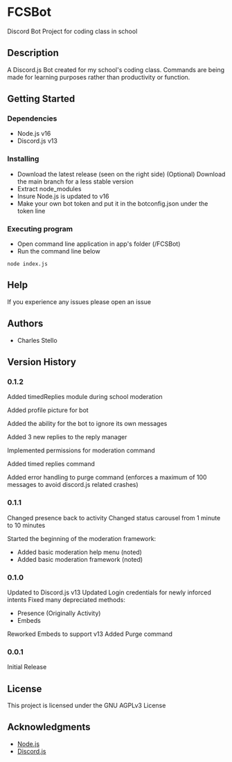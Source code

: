 # FCSBot

Discord Bot Project for coding class in school

## Description

A Discord.js Bot created for my school's coding class. Commands are being made for learning purposes rather than productivity or function.

## Getting Started

### Dependencies

* Node.js v16
* Discord.js v13

### Installing

* Download the latest release (seen on the right side)
    (Optional) Download the main branch for a less stable version
* Extract node_modules
* Insure Node.js is updated to v16
* Make your own bot token and put it in the botconfig.json under the token line

### Executing program

* Open command line application in app's folder (/FCSBot)
* Run the command line below

```
node index.js
```

## Help

If you experience any issues please open an issue

## Authors

* Charles Stello

## Version History

### 0.1.2

Added timedReplies module during school moderation

Added profile picture for bot

Added the ability for the bot to ignore its own messages

Added 3 new replies to the reply manager

Implemented permissions for moderation command

Added timed replies command

Added error handling to purge command (enforces a maximum of 100 messages to avoid discord.js related crashes)

### 0.1.1

Changed presence back to activity
Changed status carousel from 1 minute to 10 minutes

Started the beginning of the moderation framework:
- Added  basic moderation help menu (noted)
- Added basic moderation framework (noted)

### 0.1.0

Updated to Discord.js v13
Updated Login credentials for newly inforced intents
Fixed many depreciated methods:

- Presence (Originally Activity)
- Embeds

Reworked Embeds to support v13
Added Purge command

### 0.0.1

Initial Release

## License

This project is licensed under the GNU AGPLv3 License

## Acknowledgments

* [Node.js](https://nodejs.org/)
* [Discord.js](https://discord.js.org/)
